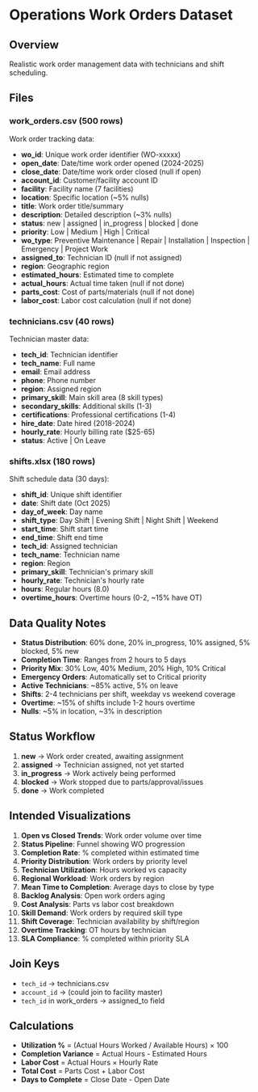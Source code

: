 # Operations Work Orders Dataset

## Overview
Realistic work order management data with technicians and shift scheduling.

## Files

### work_orders.csv (500 rows)
Work order tracking data:
- **wo_id**: Unique work order identifier (WO-xxxxx)
- **open_date**: Date/time work order opened (2024-2025)
- **close_date**: Date/time work order closed (null if open)
- **account_id**: Customer/facility account ID
- **facility**: Facility name (7 facilities)
- **location**: Specific location (~5% nulls)
- **title**: Work order title/summary
- **description**: Detailed description (~3% nulls)
- **status**: new | assigned | in_progress | blocked | done
- **priority**: Low | Medium | High | Critical
- **wo_type**: Preventive Maintenance | Repair | Installation | Inspection | Emergency | Project Work
- **assigned_to**: Technician ID (null if not assigned)
- **region**: Geographic region
- **estimated_hours**: Estimated time to complete
- **actual_hours**: Actual time taken (null if not done)
- **parts_cost**: Cost of parts/materials (null if not done)
- **labor_cost**: Labor cost calculation (null if not done)

### technicians.csv (40 rows)
Technician master data:
- **tech_id**: Technician identifier
- **tech_name**: Full name
- **email**: Email address
- **phone**: Phone number
- **region**: Assigned region
- **primary_skill**: Main skill area (8 skill types)
- **secondary_skills**: Additional skills (1-3)
- **certifications**: Professional certifications (1-4)
- **hire_date**: Date hired (2018-2024)
- **hourly_rate**: Hourly billing rate ($25-65)
- **status**: Active | On Leave

### shifts.xlsx (180 rows)
Shift schedule data (30 days):
- **shift_id**: Unique shift identifier
- **date**: Shift date (Oct 2025)
- **day_of_week**: Day name
- **shift_type**: Day Shift | Evening Shift | Night Shift | Weekend
- **start_time**: Shift start time
- **end_time**: Shift end time
- **tech_id**: Assigned technician
- **tech_name**: Technician name
- **region**: Region
- **primary_skill**: Technician's primary skill
- **hourly_rate**: Technician's hourly rate
- **hours**: Regular hours (8.0)
- **overtime_hours**: Overtime hours (0-2, ~15% have OT)

## Data Quality Notes
- **Status Distribution**: 60% done, 20% in_progress, 10% assigned, 5% blocked, 5% new
- **Completion Time**: Ranges from 2 hours to 5 days
- **Priority Mix**: 30% Low, 40% Medium, 20% High, 10% Critical
- **Emergency Orders**: Automatically set to Critical priority
- **Active Technicians**: ~85% active, 5% on leave
- **Shifts**: 2-4 technicians per shift, weekday vs weekend coverage
- **Overtime**: ~15% of shifts include 1-2 hours overtime
- **Nulls**: ~5% in location, ~3% in description

## Status Workflow
1. **new** → Work order created, awaiting assignment
2. **assigned** → Technician assigned, not yet started
3. **in_progress** → Work actively being performed
4. **blocked** → Work stopped due to parts/approval/issues
5. **done** → Work completed

## Intended Visualizations
1. **Open vs Closed Trends**: Work order volume over time
2. **Status Pipeline**: Funnel showing WO progression
3. **Completion Rate**: % completed within estimated time
4. **Priority Distribution**: Work orders by priority level
5. **Technician Utilization**: Hours worked vs capacity
6. **Regional Workload**: Work orders by region
7. **Mean Time to Completion**: Average days to close by type
8. **Backlog Analysis**: Open work orders aging
9. **Cost Analysis**: Parts vs labor cost breakdown
10. **Skill Demand**: Work orders by required skill type
11. **Shift Coverage**: Technician availability by shift/region
12. **Overtime Tracking**: OT hours by technician
13. **SLA Compliance**: % completed within priority SLA

## Join Keys
- `tech_id` → technicians.csv
- `account_id` → (could join to facility master)
- `tech_id` in work_orders → assigned_to field

## Calculations
- **Utilization %** = (Actual Hours Worked / Available Hours) × 100
- **Completion Variance** = Actual Hours - Estimated Hours
- **Labor Cost** = Actual Hours × Hourly Rate
- **Total Cost** = Parts Cost + Labor Cost
- **Days to Complete** = Close Date - Open Date
